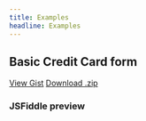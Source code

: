 ```yaml
---
title: Examples
headline: Examples
---
```


## Basic Credit Card form

<div class="button-wrapper">
<a href="https://gist.github.com/kosatyi/aaef96be10217f58fb010c316c924e5a" target="_blank" class="btn primary">View Gist</a>
<a href="https://gist.github.com/kosatyi/aaef96be10217f58fb010c316c924e5a/archive/488d301c389a9063c83d94155c147284ce7251a0.zip" target="_blank" class="btn success">Download .zip</a>
</div>

### JSFiddle preview

<script async src="//jsfiddle.net/kosatyi/z2df3jrg/embed/"></script>